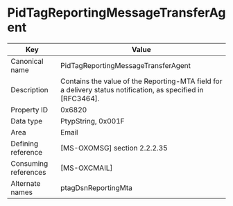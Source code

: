 # PidTagReportingMessageTransferAgent

| Key | Value |
|---|---|
| Canonical name | PidTagReportingMessageTransferAgent |
| Description | Contains the value of the Reporting-MTA field for a delivery status notification, as specified in [RFC3464]. |
| Property ID | 0x6820 |
| Data type | PtypString, 0x001F |
| Area | Email |
| Defining reference | [MS-OXOMSG] section 2.2.2.35 |
| Consuming references | [MS-OXCMAIL] |
| Alternate names | ptagDsnReportingMta |
